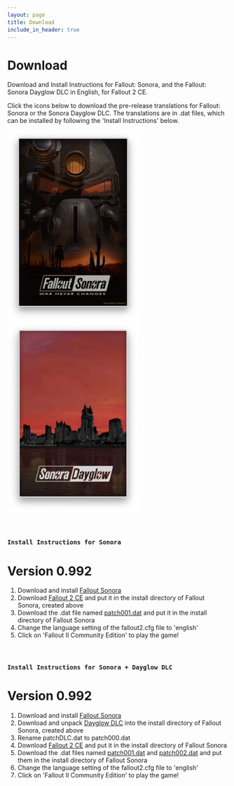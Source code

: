 ```yaml
---
layout: page
title: Download
include_in_header: true
---
```


# Download
Download and Install Instructions for Fallout: Sonora, and the Fallout: Sonora Dayglow DLC in English, for Fallout 2 CE.

Click the icons below to download the pre-release translations for Fallout: Sonora or the Sonora Dayglow DLC. The translations are in .dat files, which can be installed by following the 'Install Instructions' below.

[<img src="https://raw.githubusercontent.com/cambragol/Fallout-Sonora/main/assets/Screen%20Shot%20Sonora.png" width="300" />](https://github.com/cambragol/Fallout-Sonora-English/releases/download/0.9/patch001.dat "patch001.dat")[<img src="https://raw.githubusercontent.com/cambragol/Fallout-Sonora/main/assets/Screen%20Shot%20Dayglow.png" width="300" />](https://github.com/cambragol/Fallout-Sonora-English/releases/download/0.9/patch002.dat "patch002.dat")

<!--### [Download patch001.dat](https://github.com/cambragol/Fallout-Sonora-English/releases/download/0.9/patch001.dat)
### [Download patch002.dat](https://github.com/cambragol/Fallout-Sonora-English/releases/download/0.9/patch002.dat)-->

<br>

### `Install Instructions for Sonora`
# **Version 0.992**

1. Download and install [Fallout Sonora](https://cloud.mail.ru/public/jsg1/HSrkfMyPB)
2. Download [Fallout 2 CE](https://github.com/alexbatalov/fallout2-ce/releases/tag/v1.3.0) and put it in the install directory of Fallout Sonora, created above
3. Download the .dat file named [patch001.dat](https://github.com/cambragol/Fallout-Sonora-English/releases/download/0.9/patch001.dat) and put it in the install directory of Fallout Sonora
4. Change the language setting of the fallout2.cfg file to 'english'
5. Click on 'Fallout II Community Edition' to play the game!

<br>

### `Install Instructions for Sonora + Dayglow DLC`
# **Version 0.992**

1. Download and install [Fallout Sonora](https://cloud.mail.ru/public/jsg1/HSrkfMyPB)
2. Download and unpack [Dayglow DLC](https://cloud.mail.ru/public/s3bg/oiJr6N1Gh) into the install directory of Fallout Sonora, created above
3. Rename patchDLC.dat to patch000.dat
4. Download [Fallout 2 CE](https://github.com/alexbatalov/fallout2-ce/releases/tag/v1.3.0) and put it in the install directory of Fallout Sonora
5. Download the .dat files named [patch001.dat](https://github.com/cambragol/Fallout-Sonora-English/releases/download/0.9/patch001.dat) and [patch002.dat](https://github.com/cambragol/Fallout-Sonora-English/releases/download/0.9/patch002.dat) and put them in the install directory of Fallout Sonora
6. Change the language setting of the fallout2.cfg file to 'english'
7. Click on 'Fallout II Community Edition' to play the game!

<br>
